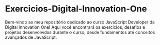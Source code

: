 # Exercicios-Digital-Innovation-One
Bem-vindo ao meu repositório dedicado ao curso JavaScript Developer da Digital Innovation One! Aqui você encontrará os exercícios, desafios e projetos desenvolvidos durante o curso, desde fundamentos até conceitos avançados de JavaScript.
